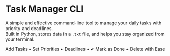 #  Task Manager CLI

A simple and effective command-line tool to manage your daily tasks with priority and deadlines.  
Built in Python, stores data in a `.txt` file, and helps you stay organized from your terminal.

 Add Tasks •  Set Priorities •  Deadlines • ✔ Mark as Done •  Delete with Ease
